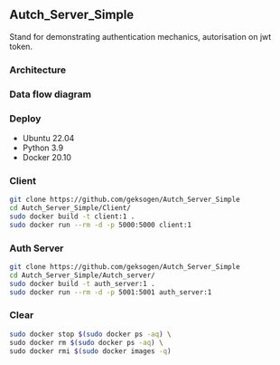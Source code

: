 ## Autch_Server_Simple
Stand for demonstrating authentication mechanics, autorisation on jwt token.
### Architecture

### Data flow diagram

### Deploy
* Ubuntu 22.04
* Python 3.9
* Docker 20.10
### Client
```BASH
git clone https://github.com/geksogen/Autch_Server_Simple
cd Autch_Server_Simple/Client/
sudo docker build -t client:1 .
sudo docker run --rm -d -p 5000:5000 client:1
```
### Auth Server
```BASH
git clone https://github.com/geksogen/Autch_Server_Simple
cd Autch_Server_Simple/Autch_server/
sudo docker build -t auth_server:1 .
sudo docker run --rm -d -p 5001:5001 auth_server:1
```

### Clear
```BASH
sudo docker stop $(sudo docker ps -aq) \
sudo docker rm $(sudo docker ps -aq) \
sudo docker rmi $(sudo docker images -q)
```
